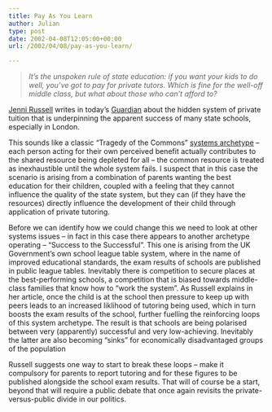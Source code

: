 ```yaml
---
title: Pay As You Learn
author: Julian
type: post
date: 2002-04-08T12:05:00+00:00
url: /2002/04/08/pay-as-you-learn/

---
```

> _It&#8217;s the unspoken rule of state education: if you want your kids to do well, you&#8217;ve got to pay for private tutors. Which is fine for the well-off middle class, but what about those who can&#8217;t afford to?_

[Jenni Russell][1] writes in today&#8217;s <a href="https://www.guardian.co.uk/Archive/Article/0,4273,4389298,00.html" target="_blank">Guardian</a> about the hidden system of private tuition that is underpinning the apparent success of many state schools, especially in London.
  
This sounds like a classic &#8220;Tragedy of the Commons&#8221; <a href="https://www.pegasuscom.com/sysarch.html" target="_blank">systems archetype</a> &#8211; each person acting for their own perceived benefit actually contributes to the shared resource being depleted for all &#8211; the common resource is treated as inexhaustible until the whole system fails. I suspect that in this case the scenario is arising from a combination of parents wanting the best education for their children, coupled with a feeling that they cannot influence the quality of the state system, but they can (if they have the resources) directly influence the development of their child through application of private tutoring.
  
Before we can identify how we could change this we need to look at other systems issues &#8211; in fact in this case there appears to another archetype operating &#8211; &#8220;Success to the Successful&#8221;. This one is arising from the UK Government&#8217;s own school league table system, where in the name of improved educational standards, the exam results of schools are published in public league tables. Inevitably there is competition to secure places at the best-performing schools, a competition that is biased towards middle-class families that know how to &#8220;work the system&#8221;. As Russell explains in her article, once the child is at the school then pressure to keep up with peers leads to an increased liklihood of tutoring being used, which in turn boosts the exam results of the school, further fuelling the reinforcing loops of this system archetype. The result is that schools are being polarised between very (apparently) successful and very low-achieving. Inevitably the latter are also becoming &#8220;sinks&#8221; for economically disadvantaged groups of the population
  
Russell suggests one way to start to break these loops &#8211; make it compulsory for parents to report tutoring and for these figures to be published alongside the school exam results. That will of course be a start, beyond that will require a public debate that once again revisits the private-versus-public divide in our politics.

 [1]: mailto:jennirussell1@hotmail.com